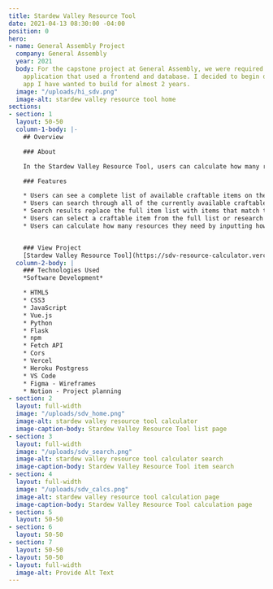 ```yaml
---
title: Stardew Valley Resource Tool
date: 2021-04-13 08:30:00 -04:00
position: 0
hero:
- name: General Assembly Project
  company: General Assembly
  year: 2021
  body: For the capstone project at General Assembly, we were required to make an
    application that used a frontend and database. I decided to begin developing an
    app I have wanted to build for almost 2 years.
  image: "/uploads/hi_sdv.png"
  image-alt: stardew valley resource tool home
sections:
- section: 1
  layout: 50-50
  column-1-body: |-
    ## Overview

    ### About

    In the Stardew Valley Resource Tool, users can calculate how many resources they need in order to craft an item for their farm. Users can search through a database of craftable items to find the one they want to build. Once they select an item, they can define how many they want to make and get the number of resources they need to make those items.

    ### Features

    * Users can see a complete list of available craftable items on the Calculator page
    * Users can search through all of the currently available craftable items to find a keyword match. In v1, search is limited to item name matches
    * Search results replace the full item list with items that match the keyword typed
    * Users can select a craftable item from the full list or research results list to view item details
    * Users can calculate how many resources they need by inputting how many of the craftable items they would like to make. Calculations are automatic


    ### View Project
    [Stardew Valley Resource Tool](https://sdv-resource-calculator.vercel.app/) - [GitHub](https://github.com/kirstengreen/sdv-resource-calculator)
  column-2-body: |
    ### Technologies Used
    *Software Development*

    * HTML5
    * CSS3
    * JavaScript
    * Vue.js
    * Python
    * Flask
    * npm
    * Fetch API
    * Cors
    * Vercel
    * Heroku Postgress
    * VS Code
    * Figma - Wireframes
    * Notion - Project planning
- section: 2
  layout: full-width
  image: "/uploads/sdv_home.png"
  image-alt: stardew valley resource tool calculator
  image-caption-body: Stardew Valley Resource Tool list page
- section: 3
  layout: full-width
  image: "/uploads/sdv_search.png"
  image-alt: stardew valley resource tool calculator search
  image-caption-body: Stardew Valley Resource Tool item search
- section: 4
  layout: full-width
  image: "/uploads/sdv_calcs.png"
  image-alt: stardew valley resource tool calculation page
  image-caption-body: Stardew Valley Resource Tool calculation page
- section: 5
  layout: 50-50
- section: 6
  layout: 50-50
- section: 7
  layout: 50-50
- layout: 50-50
- layout: full-width
  image-alt: Provide Alt Text
---
```


